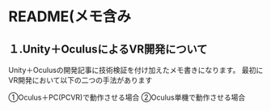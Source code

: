 # README(メモ含み

## １.Unity＋OculusによるVR開発について

Unity＋Oculusの開発記事に技術検証を付け加えたメモ書きになります。
最初にVR開発において以下の二つの手法があります

①Oculus＋PC(PCVR)で動作させる場合
②Oculus単機で動作させる場合
